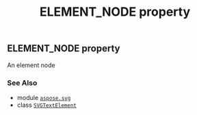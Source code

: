 ﻿---
title: ELEMENT_NODE property
second_title: Aspose.SVG for Python via .NET API References
description: 
type: docs
weight: 530
url: /python-net/aspose.svg/svgtextelement/element_node/
is_root: false
---

## ELEMENT_NODE property


An element node

### See Also
* module [`aspose.svg`](../../)
* class [`SVGTextElement`](/svg/python-net/aspose.svg/svgtextelement)
